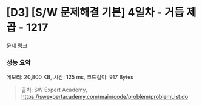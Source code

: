 # [D3] [S/W 문제해결 기본] 4일차 - 거듭 제곱 - 1217 

[문제 링크](https://swexpertacademy.com/main/code/problem/problemDetail.do?contestProbId=AV14dUIaAAUCFAYD) 

### 성능 요약

메모리: 20,800 KB, 시간: 125 ms, 코드길이: 917 Bytes



> 출처: SW Expert Academy, https://swexpertacademy.com/main/code/problem/problemList.do